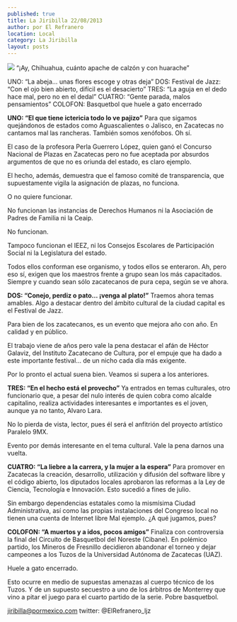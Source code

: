 ```yaml
---
published: true
title: La Jiribilla 22/08/2013
author: por El Refranero
location: Local
category: La Jiribilla
layout: posts
---
```


![](http://i.imgur.com/Ny2HnJUm.jpg)
“¡Ay, Chihuahua, cuánto apache de calzón y con huarache”

UNO: “La abeja… unas flores escoge y otras deja”
DOS: Festival de Jazz: “Con el ojo bien abierto, difícil es el desacierto”
TRES: “La aguja en el dedo hace mal, pero no en el dedal”
CUATRO: “Gente parada, malos pensamientos”
COLOFON: Basquetbol que huele a gato encerrado

**UNO: “El que tiene ictericia todo lo ve pajizo”**
Para que sigamos quejándonos de estados como Aguascalientes o Jalisco, en Zacatecas no cantamos mal las rancheras.
También somos xenófobos.
Oh sí.

El caso de la profesora Perla Guerrero López, quien ganó el Concurso Nacional de Plazas en Zacatecas pero no fue aceptada por absurdos argumentos de que no es oriunda del estado, es claro ejemplo.

El hecho, además, demuestra que el famoso comité de transparencia, que supuestamente vigila la asignación de plazas, no funciona.

O no quiere funcionar.

No funcionan las instancias de Derechos Humanos ni la Asociación de Padres de Familia ni la Ceaip.

No funcionan.

Tampoco funcionan el IEEZ, ni los Consejos Escolares de Participación Social ni la Legislatura del estado.

Todos ellos conforman ese organismo, y todos ellos se enteraron.
Ah, pero eso sí, exigen que los maestros frente a grupo sean los más capacitados.
Siempre y cuando sean sólo zacatecanos de pura cepa, según se ve ahora.

**DOS: “Conejo, perdiz o pato… ¡venga al plato!”**
Traemos ahora temas amables.
Algo a destacar dentro del ámbito cultural de la ciudad capital es el Festival de Jazz.

Para bien de los zacatecanos, es un evento que mejora año con año.
En calidad y en público.

El trabajo viene de años pero vale la pena destacar el afán de Héctor Galaviz, del Instituto Zacatecano de Cultura, por el empuje que ha dado a este importante festival… de un nicho cada día más
exigente.

Por lo pronto el actual suena bien.
Veamos si supera a los anteriores.

**TRES: “En el hecho está el provecho”**
Ya entrados en temas culturales, otro funcionario que, a pesar del nulo interés de quien cobra como alcalde capitalino, realiza actividades interesantes e importantes es el joven, aunque ya no tanto, Alvaro Lara.

No lo pierda de vista, lector, pues él será el anfitrión del proyecto artístico Paralelo 9MX.

Evento por demás interesante en el tema cultural.
Vale la pena darnos una vuelta.

**CUATRO: “La liebre a la carrera, y la mujer a la espera”**
Para promover en Zacatecas la creación, desarrollo, utilización y difusión del software libre y el código abierto, los diputados locales aprobaron las reformas a la Ley de Ciencia, Tecnología e Innovación.
Esto sucedió a fines de julio.

Sin embargo dependencias estatales como la mismísima Ciudad Administrativa, así como las propias instalaciones del Congreso local no tienen una cuenta de Internet libre
Mal ejemplo.
¿A qué jugamos, pues?

**COLOFON: “A muertos y a idos, pocos amigos”**
Finaliza con controversia la final del Circuito de Basquetbol del Noreste (Cibane).
En polémico partido, los Mineros de Fresnillo decidieron abandonar el torneo y dejar campeones a los Tuzos de la Universidad Autónoma de Zacatecas (UAZ).

Huele a gato encerrado.

Esto ocurre en medio de supuestas amenazas al cuerpo técnico de los Tuzos.
Y de un supuesto secuestro a uno de los árbitros de Monterrey que vino a pitar el juego para el cuarto partido de la serie.
Pobre basquetbol.

jiribilla@pormexico.com
twitter: @ElRefranero_ljz
